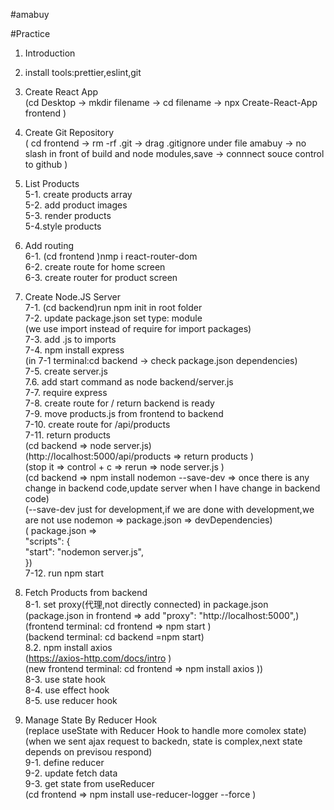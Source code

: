 #amabuy

#Practice

1. Introduction

2. install tools:prettier,eslint,git

3. Create React App  
   (cd Desktop -> mkdir filename -> cd filename -> npx Create-React-App frontend )

4. Create Git Repository  
   ( cd frontend -> rm -rf .git -> drag .gitignore under file amabuy -> no slash in front of build and node modules,save -> connnect souce control to github )

5. List Products  
   5-1. create products array  
   5-2. add product images  
   5-3. render products  
   5-4.style products

6. Add routing  
   6-1. (cd frontend )nmp i react-router-dom  
   6-2. create route for home screen  
   6-3. create router for product screen

7. Create Node.JS Server  
   7-1. (cd backend)run npm init in root folder  
   7-2. update package.json set type: module  
   (we use import instead of require for import packages)  
   7-3. add .js to imports  
   7-4. npm install express  
   (in 7-1 terminal:cd backend -> check package.json dependencies)  
   7-5. create server.js  
   7.6. add start command as node backend/server.js  
   7-7. require express  
   7-8. create route for / return backend is ready  
   7-9. move products.js from frontend to backend  
   7-10. create route for /api/products  
   7-11. return products  
   (cd backend => node server.js)  
   (http://localhost:5000/api/products => return products )  
   (stop it => control + c => rerun => node server.js )  
   (cd backend => npm install nodemon --save-dev => once there is any change in backend code,update server when I have change in backend code)  
   (--save-dev just for development,if we are done with development,we are not use nodemon => package.json => devDependencies)  
   ( package.json =>  
   "scripts": {  
   "start": "nodemon server.js",  
   })  
   7-12. run npm start

8. Fetch Products from backend  
   8-1. set proxy(代理,not directly connected) in package.json  
   (package.json in frontend => add "proxy": "http://localhost:5000",)  
   (frontend terminal: cd frontend => npm start )  
   (backend terminal: cd backend =npm start)  
   8.2. npm install axios  
   (https://axios-http.com/docs/intro )  
   (new frontend terminal: cd frontend => npm install axios ))  
   8-3. use state hook  
   8-4. use effect hook  
   8-5. use reducer hook

9. Manage State By Reducer Hook  
   (replace useState with Reducer Hook to handle more comolex state)  
   (when we sent ajax request to backedn, state is complex,next state depends on previsou respond)  
   9-1. define reducer  
   9-2. update fetch data  
   9-3. get state from useReducer  
   (cd frontend => npm install use-reducer-logger --force )
